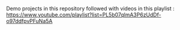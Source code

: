 Demo projects in this repository followed with videos in this playlist : https://www.youtube.com/playlist?list=PL5b07qlmA3P6zUdDf-o97ddfpvPFuNa5A 
